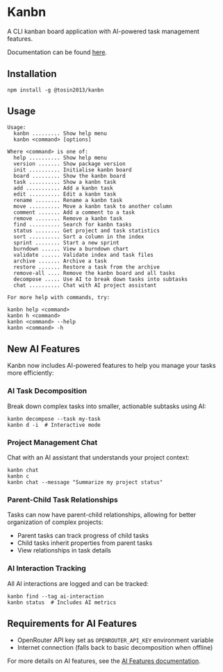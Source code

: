 # Kanbn

A CLI kanban board application with AI-powered task management features.

Documentation can be found [here](./docs/index.md).

## Installation

```
npm install -g @tosin2013/kanbn
```

## Usage

```
Usage:
  kanbn ......... Show help menu
  kanbn <command> [options]

Where <command> is one of:
  help .......... Show help menu
  version ....... Show package version
  init .......... Initialise kanbn board
  board ......... Show the kanbn board
  task .......... Show a kanbn task
  add ........... Add a kanbn task
  edit .......... Edit a kanbn task
  rename ........ Rename a kanbn task
  move .......... Move a kanbn task to another column
  comment ....... Add a comment to a task
  remove ........ Remove a kanbn task
  find .......... Search for kanbn tasks
  status ........ Get project and task statistics
  sort .......... Sort a column in the index
  sprint ........ Start a new sprint
  burndown ...... View a burndown chart
  validate ...... Validate index and task files
  archive ....... Archive a task
  restore ....... Restore a task from the archive
  remove-all .... Remove the kanbn board and all tasks
  decompose ..... Use AI to break down tasks into subtasks
  chat .......... Chat with AI project assistant

For more help with commands, try:

kanbn help <command>
kanbn h <command>
kanbn <command> --help
kanbn <command> -h
```

## New AI Features

Kanbn now includes AI-powered features to help you manage your tasks more efficiently:

### AI Task Decomposition

Break down complex tasks into smaller, actionable subtasks using AI:

```
kanbn decompose --task my-task
kanbn d -i  # Interactive mode
```

### Project Management Chat

Chat with an AI assistant that understands your project context:

```
kanbn chat
kanbn c
kanbn chat --message "Summarize my project status"
```

### Parent-Child Task Relationships

Tasks can now have parent-child relationships, allowing for better organization of complex projects:

- Parent tasks can track progress of child tasks
- Child tasks inherit properties from parent tasks
- View relationships in task details

### AI Interaction Tracking

All AI interactions are logged and can be tracked:

```
kanbn find --tag ai-interaction
kanbn status  # Includes AI metrics
```

## Requirements for AI Features

- OpenRouter API key set as `OPENROUTER_API_KEY` environment variable
- Internet connection (falls back to basic decomposition when offline)

For more details on AI features, see the [AI Features documentation](./docs/ai-features.md).
